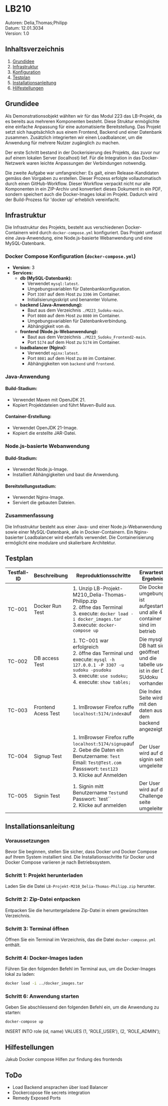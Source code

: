 # LB210

Autoren: Delia,Thomas;Philipp  
Datum: 12.01.3034   
Version: 1.0   

## Inhaltsverzeichnis

1. [Grundidee](#Grundidee)
2. [Infrastruktur](#Infrastruktur)
3. [Konfiguration](#Konfiguration)
4. [Testplan](#Testplan)
5. [Installationsanleitung](#Installationsanleitung)
6. [Hilfestellungen](#hilfestellungen)


## Grundidee

Als Demonstrationsobjekt wählten wir für das Modul 223 das LB-Projekt, da es bereits aus mehreren Komponenten besteht. Diese Struktur ermöglichte eine einfache Anpassung für eine automatisierte Bereitstellung. Das Projekt setzt sich hauptsächlich aus einem Frontend, Backend und einer Datenbank zusammen. Zusätzlich integrierten wir einen Loadbalancer, um die Anwendung für mehrere Nutzer zugänglich zu machen.

Der erste Schritt bestand in der Dockerisierung des Projekts, das zuvor nur auf einem lokalen Server (localhost) lief. Für die Integration in das Docker-Netzwerk waren leichte Anpassungen der Verbindungen notwendig.

Die zweite Aufgabe war umfangreicher: Es galt, einen Release-Kandidaten gemäss den Vorgaben zu erstellen. Dieser Prozess erfolgte vollautomatisch durch einen GitHub-Workflow. Dieser Workflow verpackt nicht nur alle Komponenten in ein ZIP-Archiv und konvertiert dieses Dokument in ein PDF, sondern speichert auch die Docker-Images lokal im Projekt. Dadurch wird der Build-Prozess für 'docker up' erheblich vereinfacht.


## Infrastruktur

Die Infrastruktur des Projekts, besteht aus verschiedenen Docker-Containern wird durch `docker-compose.yml` konfiguriert. Das Projekt umfasst eine Java-Anwendung, eine Node.js-basierte Webanwendung und eine MySQL-Datenbank.

### Docker Compose Konfiguration (`docker-compose.yml`)
- **Version:** 3
- **Services:**
  - **db (MySQL-Datenbank):**
    - Verwendet `mysql:latest`.
    - Umgebungsvariablen für Datenbankkonfiguration.
    - Port `3307` auf dem Host zu `3306` im Container.
    - Initialisierungsskript und benannter Volume.
  - **backend (Java-Anwendung):**
    - Baut aus dem Verzeichnis `./M223_Sudoku-main`.
    - Port `8080` auf dem Host zu `8080` im Container.
    - Umgebungsvariablen für Datenbankverbindung.
    - Abhängigkeit von `db`.
  - **frontend (Node.js-Webanwendung):**
    - Baut aus dem Verzeichnis `./M223_Sudoku_Frontend2-main`.
    - Port `5174` auf dem Host zu `5174` im Container.
  - **loadbalancer (Nginx):**
    - Verwendet `nginx:latest`.
    - Port `8081` auf dem Host zu `80` im Container.
    - Abhängigkeiten von `backend` und `frontend`.



### Java-Anwendung
#### Build-Stadium:
- Verwendet Maven mit OpenJDK 21.
- Kopiert Projektdateien und führt Maven-Build aus.

#### Container-Erstellung:
- Verwendet OpenJDK 21-Image.
- Kopiert die erstellte JAR-Datei.

### Node.js-basierte Webanwendung
#### Build-Stadium:
- Verwendet Node.js-Image.
- Installiert Abhängigkeiten und baut die Anwendung.

#### Bereitstellungsstadium:
- Verwendet Nginx-Image.
- Serviert die gebauten Dateien.

### Zusammenfassung
Die Infrastruktur besteht aus einer Java- und einer Node.js-Webanwendung sowie einer MySQL-Datenbank, alle in Docker-Containern. Ein Nginx-basierter Loadbalancer wird ebenfalls verwendet. Die Containerisierung ermöglicht eine modulare und skalierbare Architektur.


## Testplan

| Testfall-ID | Beschreibung                     | Reproduktionsschritte                               | Erwartestes Ergebniss               | Resultat | Status   |
|--------------|---------------------------------|---------------------------------------------------|--------------------------------|---------------|----------|
| TC-001       | Docker Run Test     | 1. Unzip LB-Projekt-M210_Delia-Thomas-Philipp.zip<br>2. öffne das Terminal<br>3. execute: `docker load -i docker_images.tar` <br>3.execute: `docker-compose up`| Die Docker umgebung ist aufgestarted und alle 4 container sind im betrieb | Die Docker umgebung ist aufgestarted und alle 4 container sind im betrieb| Bestanden   |
| TC-002       | DB access Test          | 1. TC-001 war erfolgreich<br>2. öffne das Terminal und execute: `mysql -h 127.0.0.1 -P 3307 -u sudoku -psudoku`<br>3. execute: `use sudoku;`<br>4. execute: `show tables;` | Die mysql DB hatt sich geöffnet und die tabelle user ist in der DB SUdoku vorhanden| Die mysql DB hatt sich geöffnet und die tabelle user ist in der DB SUdoku vorhanden | Bestanden  |
| TC-003       | Frontend Acess Test   | 1. ImBrowser Firefox ruffe `localhost:5174/index`auf | Die Index Seite wird mit den daten aus dem backend angezeigt | Die seite ist nicht verfügbar | Nicht Bestanden  |
| TC-004       | Signup Test       | 1. ImBrowser Firefox ruffe `localhost:5174/signup`auf<br>2. Gebe die Daten ein Benutzername: `Test` Email: `Test@Test.com` Passswort: `test123`<br>3. Klicke auf Anmelden | Der User wird auf die signin seite umgeleitet| Die seite ist nicht verfügbar | nicht bestanden   |
| TC-005       | Signin Test         | 1. Signin mitt Benutzername `Test`und Passwort: `test`` <br>2. Klicke auf anmelden | Der User wird auf die Challenges seite umgeleitet | Die seite ist nicht verfügbar | Nicht Bestanden |

## Installationsanleitung

### Voraussetzungen
Bevor Sie beginnen, stellen Sie sicher, dass Docker und Docker Compose auf Ihrem System installiert sind. Die Installationsschritte für Docker und Docker Compose variieren je nach Betriebssystem.

### Schritt 1: Projekt herunterladen
Laden Sie die Datei `LB-Projekt-M210_Delia-Thomas-Philipp.zip` herunter.

### Schritt 2: Zip-Datei entpacken
Entpacken Sie die heruntergeladene Zip-Datei in einem gewünschten Verzeichnis.

### Schritt 3: Terminal öffnen
Öffnen Sie ein Terminal im Verzeichnis, das die Datei `docker-compose.yml` enthält.

### Schritt 4: Docker-Images laden
Führen Sie den folgenden Befehl im Terminal aus, um die Docker-Images lokal zu laden:

```bash
docker load -i ../docker_images.tar
```

### Schritt 6: Anwendung starten
Geben Sie abschliessend den folgenden Befehl ein, um die Anwendung zu starten:

```bash
docker-compose up
```

INSERT INTO role (id, name) VALUES (1, 'ROLE_USER'), (2, 'ROLE_ADMIN');



## Hilfestellungen

Jakub Docker compose Hilfen zur findung des frontends


## ToDo 

- Load Backend ansprachen über load Balancer
- Dockercopose file secrets integration
- Remedy Exposed Ports






